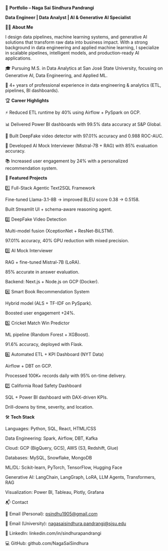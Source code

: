 🚀 **Portfolio – Naga Sai Sindhura Pandrangi**

**Data Engineer | Data Analyst | AI & Generative AI Specialist**

👩‍💻 **About Me**

I design data pipelines, machine learning systems, and generative AI solutions that transform raw data into business impact. With a strong background in data engineering and applied machine learning, I specialize in scalable pipelines, intelligent models, and production-ready AI applications.

🎓 Pursuing M.S. in Data Analytics at San José State University, focusing on Generative AI, Data Engineering, and Applied ML.

💼 4+ years of professional experience in data engineering & analytics (ETL, pipelines, BI dashboards).


🏆 **Career Highlights**

⚡ Reduced ETL runtime by 40% using Airflow + PySpark on GCP.

📊 Delivered Power BI dashboards with 99.5% data accuracy at S&P Global.

🎥 Built DeepFake video detector with 97.01% accuracy and 0.988 ROC-AUC.

🤖 Developed AI Mock Interviewer (Mistral-7B + RAG) with 85% evaluation accuracy.

📚 Increased user engagement by 24% with a personalized recommendation system.

🚀 **Featured Projects**

1️⃣ Full-Stack Agentic Text2SQL Framework

Fine-tuned Llama-3.1-8B → improved BLEU score 0.38 → 0.5158.

Built Streamlit UI + schema-aware reasoning agent.

2️⃣ DeepFake Video Detection

Multi-model fusion (XceptionNet + ResNet-BiLSTM).

97.01% accuracy, 40% GPU reduction with mixed precision.

3️⃣ AI Mock Interviewer

RAG + fine-tuned Mistral-7B (LoRA).

85% accurate in answer evaluation.

Backend: Next.js + Node.js on GCP (Docker).

4️⃣ Smart Book Recommendation System

Hybrid model (ALS + TF-IDF on PySpark).

Boosted user engagement +24%.

5️⃣ Cricket Match Win Predictor

ML pipeline (Random Forest + XGBoost).

91.6% accuracy, deployed with Flask.

6️⃣ Automated ETL + KPI Dashboard (NYT Data)

Airflow + DBT on GCP.

Processed 100K+ records daily with 95% on-time delivery.

7️⃣ California Road Safety Dashboard

SQL + Power BI dashboard with DAX-driven KPIs.

Drill-downs by time, severity, and location.

🛠️ **Tech Stack**

Languages: Python, SQL, React, HTML/CSS

Data Engineering: Spark, Airflow, DBT, Kafka

Cloud: GCP (BigQuery, GCS), AWS (S3, Redshift, Glue)

Databases: MySQL, Snowflake, MongoDB

ML/DL: Scikit-learn, PyTorch, TensorFlow, Hugging Face

Generative AI: LangChain, LangGraph, LoRA, LLM Agents, Transformers, RAG

Visualization: Power BI, Tableau, Plotly, Grafana

📬 Contact

📧 Email (Personal): psindhu1905@gmail.com

📧 Email (University): nagasaisindhura.pandrangi@sjsu.edu

💼 LinkedIn: linkedin.com/in/sindhurapandrangi

💻 GitHub: github.com/NagaSaiSindhura
